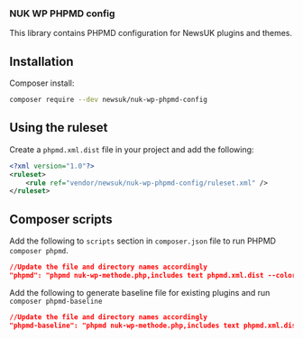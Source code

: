 ### NUK WP PHPMD config

This library contains PHPMD configuration for NewsUK plugins and themes.

## Installation

Composer install:

```bash
composer require --dev newsuk/nuk-wp-phpmd-config
```

## Using the ruleset
Create a `phpmd.xml.dist` file in your project and add the following:

```xml
<?xml version="1.0"?>
<ruleset>
    <rule ref="vendor/newsuk/nuk-wp-phpmd-config/ruleset.xml" />
</ruleset>
```

## Composer scripts
Add the following to `scripts` section in `composer.json` file to run PHPMD `composer phpmd`.


```json
//Update the file and directory names accordingly
"phpmd": "phpmd nuk-wp-methode.php,includes text phpmd.xml.dist --color"
```

Add the following to generate baseline file for existing plugins and run `composer phpmd-baseline`

```json
//Update the file and directory names accordingly
"phpmd-baseline": "phpmd nuk-wp-methode.php,includes text phpmd.xml.dist --generate-baseline"
```
